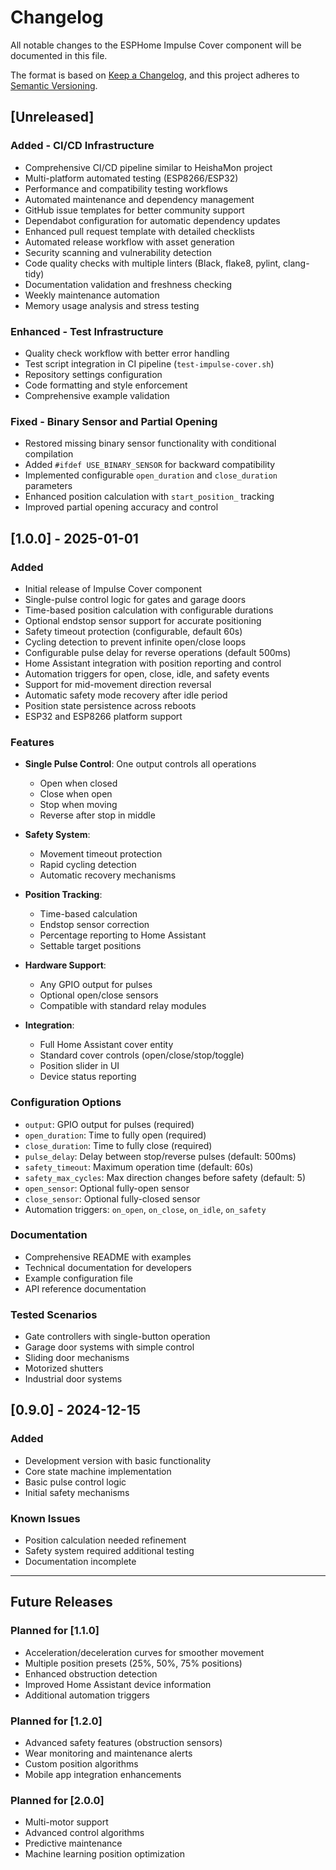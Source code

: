 # Changelog

All notable changes to the ESPHome Impulse Cover component will be documented in this file.

The format is based on [Keep a Changelog](https://keepachangelog.com/en/1.0.0/),
and this project adheres to [Semantic Versioning](https://semver.org/spec/v2.0.0.html).

## [Unreleased]

### Added - CI/CD Infrastructure
- Comprehensive CI/CD pipeline similar to HeishaMon project
- Multi-platform automated testing (ESP8266/ESP32)
- Performance and compatibility testing workflows
- Automated maintenance and dependency management
- GitHub issue templates for better community support
- Dependabot configuration for automatic dependency updates
- Enhanced pull request template with detailed checklists
- Automated release workflow with asset generation
- Security scanning and vulnerability detection
- Code quality checks with multiple linters (Black, flake8, pylint, clang-tidy)
- Documentation validation and freshness checking
- Weekly maintenance automation
- Memory usage analysis and stress testing

### Enhanced - Test Infrastructure
- Quality check workflow with better error handling
- Test script integration in CI pipeline (`test-impulse-cover.sh`)
- Repository settings configuration
- Code formatting and style enforcement
- Comprehensive example validation

### Fixed - Binary Sensor and Partial Opening
- Restored missing binary sensor functionality with conditional compilation
- Added `#ifdef USE_BINARY_SENSOR` for backward compatibility
- Implemented configurable `open_duration` and `close_duration` parameters
- Enhanced position calculation with `start_position_` tracking
- Improved partial opening accuracy and control

## [1.0.0] - 2025-01-01

### Added
- Initial release of Impulse Cover component
- Single-pulse control logic for gates and garage doors
- Time-based position calculation with configurable durations
- Optional endstop sensor support for accurate positioning
- Safety timeout protection (configurable, default 60s)
- Cycling detection to prevent infinite open/close loops
- Configurable pulse delay for reverse operations (default 500ms)
- Home Assistant integration with position reporting and control
- Automation triggers for open, close, idle, and safety events
- Support for mid-movement direction reversal
- Automatic safety mode recovery after idle period
- Position state persistence across reboots
- ESP32 and ESP8266 platform support

### Features
- **Single Pulse Control**: One output controls all operations
  - Open when closed
  - Close when open  
  - Stop when moving
  - Reverse after stop in middle
  
- **Safety System**: 
  - Movement timeout protection
  - Rapid cycling detection
  - Automatic recovery mechanisms
  
- **Position Tracking**:
  - Time-based calculation
  - Endstop sensor correction
  - Percentage reporting to Home Assistant
  - Settable target positions
  
- **Hardware Support**:
  - Any GPIO output for pulses
  - Optional open/close sensors
  - Compatible with standard relay modules
  
- **Integration**:
  - Full Home Assistant cover entity
  - Standard cover controls (open/close/stop/toggle)
  - Position slider in UI
  - Device status reporting

### Configuration Options
- `output`: GPIO output for pulses (required)
- `open_duration`: Time to fully open (required) 
- `close_duration`: Time to fully close (required)
- `pulse_delay`: Delay between stop/reverse pulses (default: 500ms)
- `safety_timeout`: Maximum operation time (default: 60s)
- `safety_max_cycles`: Max direction changes before safety (default: 5)
- `open_sensor`: Optional fully-open sensor
- `close_sensor`: Optional fully-closed sensor
- Automation triggers: `on_open`, `on_close`, `on_idle`, `on_safety`

### Documentation
- Comprehensive README with examples
- Technical documentation for developers
- Example configuration file
- API reference documentation

### Tested Scenarios
- Gate controllers with single-button operation
- Garage door systems with simple control
- Sliding door mechanisms
- Motorized shutters
- Industrial door systems

## [0.9.0] - 2024-12-15

### Added
- Development version with basic functionality
- Core state machine implementation
- Basic pulse control logic
- Initial safety mechanisms

### Known Issues
- Position calculation needed refinement
- Safety system required additional testing
- Documentation incomplete

---

## Future Releases

### Planned for [1.1.0]
- Acceleration/deceleration curves for smoother movement
- Multiple position presets (25%, 50%, 75% positions)
- Enhanced obstruction detection
- Improved Home Assistant device information
- Additional automation triggers

### Planned for [1.2.0]  
- Advanced safety features (obstruction sensors)
- Wear monitoring and maintenance alerts
- Custom position algorithms
- Mobile app integration enhancements

### Planned for [2.0.0]
- Multi-motor support
- Advanced control algorithms
- Predictive maintenance
- Machine learning position optimization
